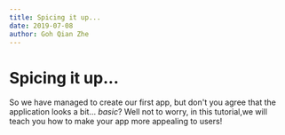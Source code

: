 ```yaml
---
title: Spicing it up...
date: 2019-07-08
author: Goh Qian Zhe
---
```


# Spicing it up...

So we have managed to create our first app, but don't you agree that the application looks a bit... *basic*? Well not to worry, in this tutorial,we will teach you how to make your app more appealing to users!

